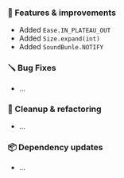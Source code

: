 ### 🚀 Features & improvements

- Added `Ease.IN_PLATEAU_OUT`
- Added `Size.expand(int)`
- Added `SoundBunle.NOTIFY`

### 🪛 Bug Fixes

- ...

### 🧽 Cleanup & refactoring

- ...

### 📦 Dependency updates

- ...